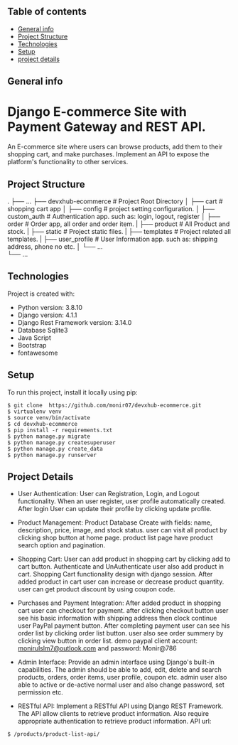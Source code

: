 ## Table of contents
* [General info](#general-info)
* [Project Structure](#project-structure)
* [Technologies](#technologies)
* [Setup](#setup)
* [project details](#project-details)


## General info
# Django E-commerce Site with Payment Gateway and REST API. 
An E-commerce site where users can browse products, add them to their shopping cart,
and make purchases. Implement an API to expose the platform's functionality to other services.
	

## Project Structure
.
├── ...
├── devxhub-ecommerce       # Project Root Directory
│   ├── cart                # shopping cart app
│   ├── config              # project setting configuration.
│   ├── custom_auth         # Authentication app. such as: login, logout, register
│   ├── order               # Order app, all order and order item.
|   ├── product             # All Product and stock.
|   ├── static              # Project static files.
|   ├── templates           # Project related all templates.
|   ├── user_profile        # User Information app. such as: shipping address, phone no etc.
│   └── ...                 
└── ...


## Technologies
Project is created with:
* Python version: 3.8.10
* Django version: 4.1.1
* Django Rest Framework version: 3.14.0
* Database Sqlite3
* Java Script
* Bootstrap
* fontawesome
	
## Setup
To run this project, install it locally using pip:

```
$ git clone  https://github.com/monir07/devxhub-ecommerce.git
$ virtualenv venv
$ source venv/bin/activate
$ cd devxhub-ecommerce
$ pip install -r requirements.txt
$ python manage.py migrate
$ python manage.py createsuperuser
$ python manage.py create_data
$ python manage.py runserver
```

## Project Details

* User Authentication:
User can Registration, Login, and Logout functionality. When an user register, user profile automatically created. After login User can update their profile by clicking update profile.

* Product Management:
Product Database Create with fields: name, description, price, image, and stock status. user can visit all product by clicking shop button at home page. product list page have product search option and pagination.

* Shopping Cart:
User can add product in shopping cart by clicking add to cart button. Authenticate and UnAuthenticate user also add product in cart. Shopping Cart functionality design with django session. After added product in cart user can increase or decrease product quantity. user can get product discount by using coupon code. 

* Purchases and Payment Integration:
After added product in shopping cart user can checkout for payment. after clicking checkout button user see his basic information with shipping address then clock continue user PayPal payment button. After completing payment user can see his order list by clicking order list button. user also see order summery by clicking view button in order list. demo paypal client account: monirulslm7@outlook.com and password: Monir@786

* Admin Interface:
Provide an admin interface using Django's built-in capabilities. The admin should be able to add, edit, delete and search products, orders, order items, user profile, coupon etc. admin user also able to active or de-active normal user and also change password, set permission etc.

* RESTful API:
Implement a RESTful API using Django REST Framework. The API allow clients to retrieve product information. Also require appropriate authentication to retrieve product information. API url: 
```
$ /products/product-list-api/
```
